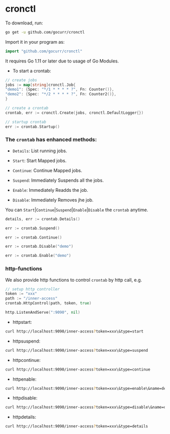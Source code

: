 # cronctl

To download, run:

```bash
go get -u github.com/gocurr/cronctl
```

Import it in your program as:

```go
import "github.com/gocurr/cronctl"
```

It requires Go 1.11 or later due to usage of Go Modules.

- To start a crontab:

```go
// create jobs
jobs := map[string]cronctl.Job{
"demo1": {Spec: "*/1 * * * * ?", Fn: Counter()},
"demo2": {Spec: "*/2 * * * * ?", Fn: Counter2()},
}

// create a crontab
crontab, err := cronctl.Create(jobs, cronctl.DefaultLogger{})

// startup crontab
err := crontab.Startup()
```

### The `crontab` has enhanced methods:

- `Details`: List running jobs.

- `Start`: Start Mapped jobs.

- `Continue`: Continue Mapped jobs.

- `Suspend`: Immediately Suspends all the jobs.

- `Enable`: Immediately Readds the job.

- `Disable`: Immediately Removes jhe job.

You can `Start`|`Continue`|`Suspend`|`Enable`|`Disable` the `crontab` anytime.

```go
details, err := crontab.Details()
```

```go
err := crontab.Suspend()
```

```go
err := crontab.Continue()
```

```go
err := crontab.Disable("demo")
```

```go
err := crontab.Enable("demo")
```

### http-functions

We also provide http functions to control `crontab` by http call, e.g.
```go
// setup http controller
token := "xxx"
path := "/inner-access"
crontab.HttpControl(path, token, true)

http.ListenAndServe(":9090", nil)
```

- httpstart:
```bash
curl http://localhost:9090/inner-access?token=xxx\&type=start
```

- httpsuspend:
```bash
curl http://localhost:9090/inner-access?token=xxx\&type=suspend
```

- httpcontinue:
```bash
curl http://localhost:9090/inner-access?token=xxx\&type=continue
```

- httpenable:
```bash
curl http://localhost:9090/inner-access?token=xxx\&type=enable\&name=demo1
```

- httpdisable:
```bash
curl http://localhost:9090/inner-access?token=xxx\&type=disable\&name=demo1
```

- httpdetails:
```bash
curl http://localhost:9090/inner-access?token=xxx\&type=details
```
